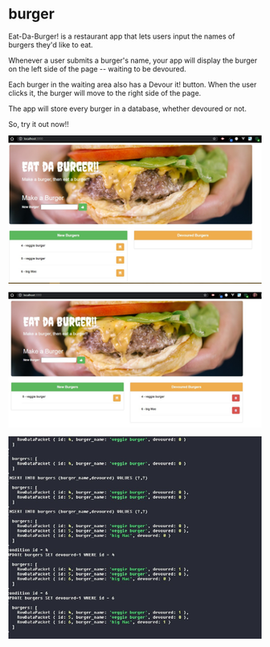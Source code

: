 # burger
Eat-Da-Burger! is a restaurant app that lets users input the names of burgers they'd like to eat.

Whenever a user submits a burger's name, your app will display the burger on the left side of the page -- waiting to be devoured.

Each burger in the waiting area also has a Devour it! button. When the user clicks it, the burger will move to the right side of the page.

The app will store every burger in a database, whether devoured or not.

So, try it out now!!

![Image of Burger1](https://github.com/AndreaLabis/burger/blob/master/public/assets/img/burger1.jpg)

![Image of Burger2](https://github.com/AndreaLabis/burger/blob/master/public/assets/img/burger2.jpg)

![Image of Burger3](https://github.com/AndreaLabis/burger/blob/master/public/assets/img/burger3.jpg)

